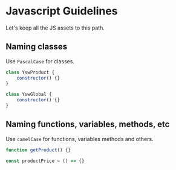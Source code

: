 # Javascript Guidelines

Let's keep all the JS assets to this path.

## Naming classes

Use `PascalCase` for classes.

```js
class YswProduct {
    constructor() {}
}

class YswGlobal {
    constructor() {}
}
```

## Naming functions, variables, methods, etc

Use `camelCase` for functions, variables methods and others.

```js
function getProduct() {}

const productPrice = () => {}
```
